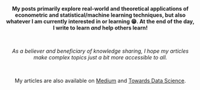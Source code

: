 <center>

**My posts primarily explore real-world and theoretical applications of econometric and statistical/machine learning techniques, but also whatever I am currently interested in or learning 😁. At the end of the day, I write to learn _and_ help others learn!**

<br>

_As a believer and beneficiary of knowledge sharing, I hope my articles make complex topics just a bit more accessible to all._

<br>

My articles are also available on [Medium](https://medium.com/@jakepenzak) and [Towards Data Science](https://towardsdatascience.com/author/jakepenzak/).

<br>

</center>
